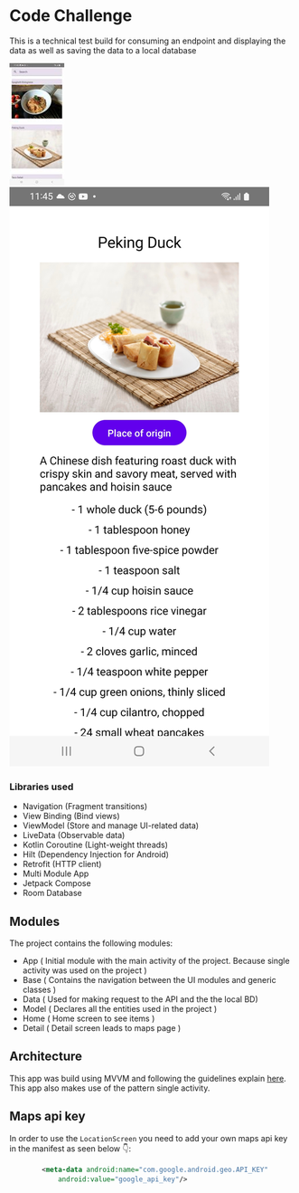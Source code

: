 # Code Challenge

This is a technical test build for consuming an endpoint and displaying the data as well as saving the data to a local database

![alt text](https://raw.githubusercontent.com/merRen22/recipes-code-challenge/main/showcase/1.png)
![alt text](https://raw.githubusercontent.com/merRen22/recipes-code-challenge/main/showcase/2.jpg)

### Libraries used

- Navigation (Fragment transitions)
- View Binding (Bind views)
- ViewModel (Store and manage UI-related data)
- LiveData (Observable data)
- Kotlin Coroutine (Light-weight threads)
- Hilt (Dependency Injection for Android)
- Retrofit (HTTP client)
- Multi Module App
- Jetpack Compose
- Room Database

## Modules

The project contains the following modules:

- App ( Initial module with the main activity of the project. Because single activity was used on the project )
- Base ( Contains the navigation between the UI modules and generic classes )
- Data ( Used for making request to the API and the the local BD)
- Model ( Declares all the entities used in the project )
- Home ( Home screen to see items )
- Detail ( Detail screen leads to maps page )

## Architecture

This app was build using MVVM and following the guidelines explain [here](https://developer.android.com/jetpack/docs/guide). This app also makes use of the pattern single activity.

## Maps api key

In order to use the ```LocationScreen``` you need to add your own maps api key in the manifest as seen below 👇:
```xml
        <meta-data android:name="com.google.android.geo.API_KEY"
            android:value="google_api_key"/>
```
